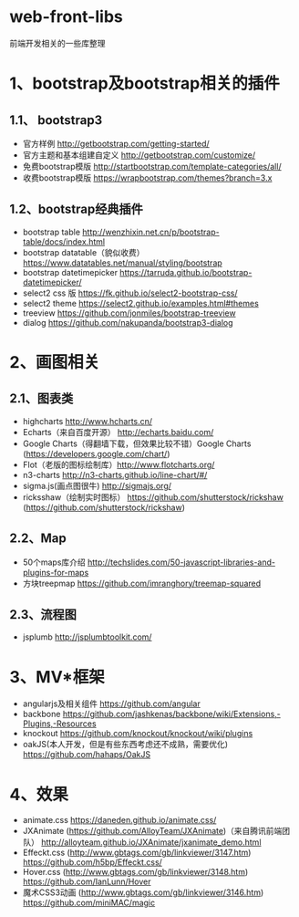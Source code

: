 # web-front-libs
前端开发相关的一些库整理

# 1、bootstrap及bootstrap相关的插件

## 1.1、 bootstrap3
* 官方样例 http://getbootstrap.com/getting-started/
* 官方主题和基本组建自定义 http://getbootstrap.com/customize/
* 免费bootstrap模版 http://startbootstrap.com/template-categories/all/
* 收费bootstrap模版 https://wrapbootstrap.com/themes?branch=3.x

## 1.2、bootstrap经典插件
* bootstrap table http://wenzhixin.net.cn/p/bootstrap-table/docs/index.html
* bootstrap datatable（貌似收费）https://www.datatables.net/manual/styling/bootstrap
* bootstrap datetimepicker https://tarruda.github.io/bootstrap-datetimepicker/
* select2 css 版 https://fk.github.io/select2-bootstrap-css/
* select2 theme https://select2.github.io/examples.html#themes
* treeview https://github.com/jonmiles/bootstrap-treeview
* dialog https://github.com/nakupanda/bootstrap3-dialog

# 2、画图相关

## 2.1、图表类
* highcharts http://www.hcharts.cn/
* Echarts（来自百度开源） http://echarts.baidu.com/
* Google Charts（得翻墙下载，但效果比较不错）Google Charts (https://developers.google.com/chart/)
* Flot（老版的图标绘制库）http://www.flotcharts.org/
* n3-charts http://n3-charts.github.io/line-chart/#/
* sigma.js(画点图很牛) http://sigmajs.org/
* ricksshaw（绘制实时图标） https://github.com/shutterstock/rickshaw (https://github.com/shutterstock/rickshaw)

## 2.2、Map
* 50个maps库介绍 http://techslides.com/50-javascript-libraries-and-plugins-for-maps
* 方块treepmap https://github.com/imranghory/treemap-squared

## 2.3、流程图
* jsplumb http://jsplumbtoolkit.com/

# 3、MV*框架

* angularjs及相关组件 https://github.com/angular
* backbone https://github.com/jashkenas/backbone/wiki/Extensions,-Plugins,-Resources
* knockout https://github.com/knockout/knockout/wiki/plugins
* oakJS(本人开发，但是有些东西考虑还不成熟，需要优化) https://github.com/hahaps/OakJS

# 4、效果

* animate.css https://daneden.github.io/animate.css/
* JXAnimate (https://github.com/AlloyTeam/JXAnimate)（来自腾讯前端团队） http://alloyteam.github.io/JXAnimate/jxanimate_demo.html
* Effeckt.css (http://www.gbtags.com/gb/linkviewer/3147.htm) https://github.com/h5bp/Effeckt.css/
* Hover.css (http://www.gbtags.com/gb/linkviewer/3148.htm) https://github.com/IanLunn/Hover
* 魔术CSS3动画 (http://www.gbtags.com/gb/linkviewer/3146.htm) https://github.com/miniMAC/magic

